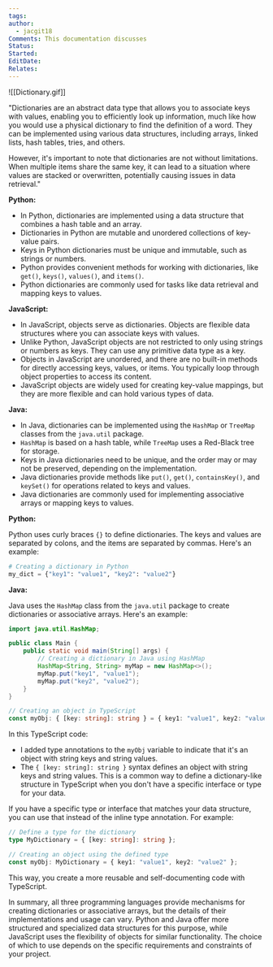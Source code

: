```yaml
---
tags: 
author:
  - jacgit18
Comments: This documentation discusses
Status: 
Started: 
EditDate: 
Relates:
---
```

![[Dictionary.gif]]

"Dictionaries are an abstract data type that allows you to associate keys with values, enabling you to efficiently look up information, much like how you would use a physical dictionary to find the definition of a word. They can be implemented using various data structures, including arrays, linked lists, hash tables, tries, and others.

However, it's important to note that dictionaries are not without limitations. When multiple items share the same key, it can lead to a situation where values are stacked or overwritten, potentially causing issues in data retrieval."


**Python:**
- In Python, dictionaries are implemented using a data structure that combines a hash table and an array.
- Dictionaries in Python are mutable and unordered collections of key-value pairs.
- Keys in Python dictionaries must be unique and immutable, such as strings or numbers.
- Python provides convenient methods for working with dictionaries, like `get()`, `keys()`, `values()`, and `items()`.
- Python dictionaries are commonly used for tasks like data retrieval and mapping keys to values.

**JavaScript:**
- In JavaScript, objects serve as dictionaries. Objects are flexible data structures where you can associate keys with values.
- Unlike Python, JavaScript objects are not restricted to only using strings or numbers as keys. They can use any primitive data type as a key.
- Objects in JavaScript are unordered, and there are no built-in methods for directly accessing keys, values, or items. You typically loop through object properties to access its content.
- JavaScript objects are widely used for creating key-value mappings, but they are more flexible and can hold various types of data.

**Java:**
- In Java, dictionaries can be implemented using the `HashMap` or `TreeMap` classes from the `java.util` package.
- `HashMap` is based on a hash table, while `TreeMap` uses a Red-Black tree for storage.
- Keys in Java dictionaries need to be unique, and the order may or may not be preserved, depending on the implementation.
- Java dictionaries provide methods like `put()`, `get()`, `containsKey()`, and `keySet()` for operations related to keys and values.
- Java dictionaries are commonly used for implementing associative arrays or mapping keys to values.


**Python:**

Python uses curly braces `{}` to define dictionaries. The keys and values are separated by colons, and the items are separated by commas. Here's an example:

```python
# Creating a dictionary in Python
my_dict = {"key1": "value1", "key2": "value2"}
```


**Java:**

Java uses the `HashMap` class from the `java.util` package to create dictionaries or associative arrays. Here's an example:

```java
import java.util.HashMap;

public class Main {
    public static void main(String[] args) {
        // Creating a dictionary in Java using HashMap
        HashMap<String, String> myMap = new HashMap<>();
        myMap.put("key1", "value1");
        myMap.put("key2", "value2");
    }
}
```


```typescript
// Creating an object in TypeScript
const myObj: { [key: string]: string } = { key1: "value1", key2: "value2" };
```

In this TypeScript code:

- I added type annotations to the `myObj` variable to indicate that it's an object with string keys and string values.
- The `{ [key: string]: string }` syntax defines an object with string keys and string values. This is a common way to define a dictionary-like structure in TypeScript when you don't have a specific interface or type for your data.

If you have a specific type or interface that matches your data structure, you can use that instead of the inline type annotation. For example:

```typescript
// Define a type for the dictionary
type MyDictionary = { [key: string]: string };

// Creating an object using the defined type
const myObj: MyDictionary = { key1: "value1", key2: "value2" };
```

This way, you create a more reusable and self-documenting code with TypeScript.


In summary, all three programming languages provide mechanisms for creating dictionaries or associative arrays, but the details of their implementations and usage can vary. Python and Java offer more structured and specialized data structures for this purpose, while JavaScript uses the flexibility of objects for similar functionality. The choice of which to use depends on the specific requirements and constraints of your project.